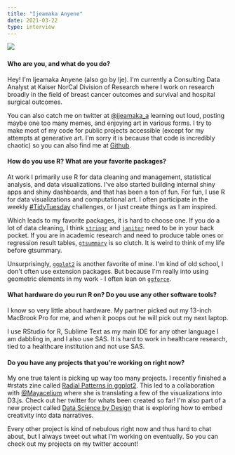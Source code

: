 ```yaml
---
title: "Ijeamaka Anyene"
date: 2021-03-22
type: interview
---
```


![](/images/2021-03-22-Ijeamaka-Anyene/photo1.jpeg) 
&nbsp;  
<!--more-->

#### Who are you, and what do you do?
Hey! I'm Ijeamaka Anyene (also go by Ije). I'm currently a Consulting Data Analyst at Kaiser NorCal Division of Research where I work on research broadly in the field of breast cancer outcomes and survival and hospital surgical outcomes. 

You can also catch me on twitter at [@ijeamaka_a](https://twitter.com/ijeamaka_a) learning out loud, posting maybe one too many memes, and enjoying art in various forms. I try to make most of my code for public projects accessible (except for my attempts at generative art. I'm sorry it is because that code is incredibly chaotic) so you can also find me at [Github](https://github.com/Ijeamakaanyene).


#### How do you use R? What are your favorite packages?
At work I primarily use R for data cleaning and management, statistical analysis, and data visualizations. I've also started building internal shiny apps and shiny dashboards, and that has been a ton of fun. For fun, I use R for data visualizations and computational art. I often participate in the weekly [#TidyTuesday](https://github.com/Ijeamakaanyene/tidytuesday) challenges, or I just create things as I am inspired. 

Which leads to my favorite packages, it is hard to choose one. If you do a lot of data cleaning, I think [`stringr`](https://stringr.tidyverse.org/) and [`janitor`](http://sfirke.github.io/janitor/) need to be in your back pocket. If you are in academic research and need to produce table ones or regression result tables, [`gtsummary`](http://www.danieldsjoberg.com/gtsummary/) is so clutch. It is weird to think of my life before gtsummary.  

Unsurprisingly, [`ggplot2`](https://ggplot2.tidyverse.org/reference/index.html) is another favorite of mine. I'm kind of old school, I don't often use extension packages. But because I'm really into using geometric elements in my work - I often lean on [`ggforce`](https://ggforce.data-imaginist.com/reference/index.html). 


#### What hardware do you run R on? Do you use any other software tools?
I know so very little about hardware. My partner picked out my 13-inch MacBrook Pro for me, and when it poops out he will pick out my next laptop.

I use RStudio for R, Sublime Text as my main IDE for any other language I am dabbling in, and I also use SAS. It is hard to work in healthcare research, tied to a healthcare institution and not use SAS. 

#### Do you have any projects that you’re working on right now?
My one true talent is picking up way too many projects. I recently finished a #rstats zine called [Radial Patterns in ggplot2](https://ijeamaka-anyene.netlify.app/posts/2021-01-04-radial-patterns-in-ggplot2/). This led to a collaboration with <a href="https://twitter.com/Mayacelium">@Mayacelium</a> where she is translating a few of the visualizations into D3.js. Check out her twitter for whats been created so far! I'm also part of a new project called [Data Science by Design](https://bids.berkeley.edu/research/data-science-by-design-dsxd) that is exploring how to embed creativity into data narratives.  
  
Every other project is kind of nebulous right now and thus hard to chat about, but I always tweet out what I'm working on eventually. So you can check out my projects on my twitter account!
